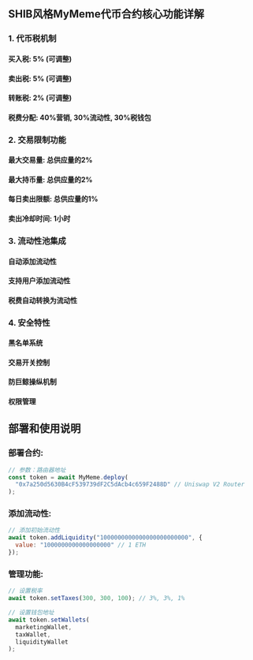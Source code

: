 ## SHIB风格MyMeme代币合约核心功能详解

### 1. 代币税机制
#### 买入税: 5% (可调整)

#### 卖出税: 5% (可调整)

#### 转账税: 2% (可调整)

#### 税费分配: 40%营销, 30%流动性, 30%税钱包

### 2. 交易限制功能
#### 最大交易量: 总供应量的2%

#### 最大持币量: 总供应量的2%

#### 每日卖出限额: 总供应量的1%

#### 卖出冷却时间: 1小时

### 3. 流动性池集成
#### 自动添加流动性

#### 支持用户添加流动性

#### 税费自动转换为流动性

### 4. 安全特性
#### 黑名单系统

#### 交易开关控制

#### 防巨鲸操纵机制

#### 权限管理

## 部署和使用说明
### 部署合约:

``` javascript
// 参数：路由器地址
const token = await MyMeme.deploy(
  "0x7a250d5630B4cF539739dF2C5dAcb4c659F2488D" // Uniswap V2 Router
);
```
### 添加流动性:

``` javascript
// 添加初始流动性
await token.addLiquidity("1000000000000000000000000", { 
  value: "1000000000000000000" // 1 ETH
});

```
### 管理功能:

``` javascript
// 设置税率
await token.setTaxes(300, 300, 100); // 3%, 3%, 1%

// 设置钱包地址
await token.setWallets(
  marketingWallet,
  taxWallet, 
  liquidityWallet
);
```